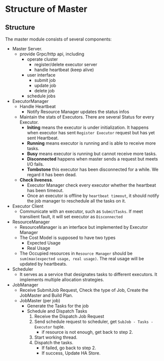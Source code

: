 # Structure of Master

## Structure

The master module consists of several components:

- Master Server.
  - provide Grpc/http api, including
    - operate cluster
      - register/delete executor server
      - handle heartbeat (keep alive)
    - user interface
      - submit job
      - update job
      - delete job
    - schedule jobs
- ExecutorManager
  - Handle Heartbeat
    - Notify Resource Manager updates the status infos
  - Maintain the stats of Executors. There are several Status for every Executor.
    - **Initing** means the executor is under initialization. It happens when executor has sent `Register Executor` request but has yet sent Heartbeat.
    - **Running** means executor is running and is able to receive more tasks.
    - **Busy** means executor is running but cannot receive more tasks.
    - **Disconnected** happens when master sends a request but meets I/O fails.
    - **Tombstone** this executor has been disconnected for a while. We regard it has been dead.
  - **Check liveness**.
    - Executor Manager check every executor whether the heartbeat has been timeout.
    - Once an executor is offline by `heartbeat timeout`, it should notify the job manager to reschedule all the tasks on it.
- Executor Client
  - Communicate with an executor, such as `SubmitTasks`. If meet transilient fault, it will set executor as `Disconnected`
- ResourceManager
  - ResourceManager is an interface but implemented by Executor Manager
  - The Cost Model is supposed to have two types
    - Expected Usage
    - Real Usage
  - The Occupied resources in `Resource Manager` should be `sum(max(expected usage, real usage)`. The real usage will be updated by heartbeats.
- Scheduler
  - It serves as a service that designates tasks to different executors. It implements multiple allocation strategies.
- JobManager
  - Receive SubmitJob Request, Check the type of Job, Create the JobMaster and Build Plan.
  - JobMaster (per job)
    - Generate the Tasks for the job
    - Schedule and Dispatch Tasks
      1. Receive the Dispatch Job Request
      2. Send schedule request to scheduler, get `SubJob - Tasks - Executor` tuple.
         - if resource is not enough, get back to step 2.
      3. Start working thread.
      4. Dispatch the tasks.
         - If failed, go back to step 2.
         - If success, Update HA Store.
